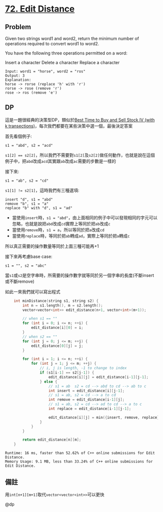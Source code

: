 # [72. Edit Distance](https://leetcode.com/problems/edit-distance/)

## Problem
Given two strings word1 and word2, return the minimum number of operations required to convert word1 to word2.

You have the following three operations permitted on a word:

Insert a character
Delete a character
Replace a character

```
Input: word1 = "horse", word2 = "ros"
Output: 3
Explanation: 
horse -> rorse (replace 'h' with 'r')
rorse -> rose (remove 'r')
rose -> ros (remove 'e')
```

## DP
這是一題很經典的決策型DP，類似於[Best Time to Buy and Sell Stock IV (with k transections)](https://leetcode.com/problems/best-time-to-buy-and-sell-stock-iv/)，每次我們都要在某些決策中選一個，最後決定答案

首先看個例子:
```
s1 = "abd", s2 = "acd"
```

`s1[2] == s2[2]`，所以我們不需要對`s1[2]`及`s2[2]`做任何動作，也就是說在這個例子中，把`abd`改成`acd`其實跟`ab`改成`ac`需要的步數是一樣的

接下來:
```
s1 = "ab", s2 = "cd"
```

`s1[1] != s2[1]`，這時我們有三種選項: 
```
insert "d", s1 = "abd"
remove "b", s1 = "a"
replace "b" with "d", s1 = "ad"
```

- 當使用`insert`時，`s1 = "abd"`，由上面相同的例子中可以發現相同的字元可以忽略，也就是說把`abd`改成`cd`實際上等同於把`ab`改成`c`
- 當使用`remove`時，`s1 = a`，所以等同於把`a`改成`cd`
- 當使用`replace`時，等同於把`ab`轉成`ad`，實際上等同於把`a`轉成`c`

所以真正需要的操作數量等同於上面三種可能再+1

接下來再考慮base case:
```
s1 = "", s2 = "abc"
```
當`s1`或`s2`是空字串時，所需要的操作數字就等同於另一個字串的長度(不斷insert或不斷remove)

如此一來我們就可以寫出程式
```cpp
    int minDistance(string s1, string s2) {
        int n = s1.length(), m = s2.length();
        vector<vector<int>> edit_distance(n+1, vector<int>(m+1));

        // when s1 == ""
        for (int i = 0; i <= n; ++i) {
            edit_distance[i][0] = i;
        }
        // when s2 == ""
        for (int j = 0; j <= m; ++j) {
            edit_distance[0][j] = j;
        }

        for (int i = 1; i <= n; ++i) {
            for (int j = 1; j <= m; ++j) {
                // i, j is length, -1 to change to index
                if (s1[i-1] == s2[j-1]) {
                    edit_distance[i][j] = edit_distance[i-1][j-1];
                } else {
                    // s1 = ab  s2 = cd --> abd to cd --> ab to c
                    int insert = edit_distance[i][j-1];
                    // s1 = ab, s2 = cd --> a to cd
                    int remove = edit_distance[i-1][j];
                    // s1 = ab, s2 = cd --> ad to cd --> a to c
                    int replace = edit_distance[i-1][j-1];

                    edit_distance[i][j] = min({insert, remove, replace}) + 1;
                }
            }
        }

        return edit_distance[n][m];
    }
```

```
Runtime: 16 ms, faster than 52.62% of C++ online submissions for Edit Distance.
Memory Usage: 9.1 MB, less than 33.24% of C++ online submissions for Edit Distance.
```

## 備註
用`int[n+1][m+1]`取代`vector<vector<int>>`可以更快

@dp
